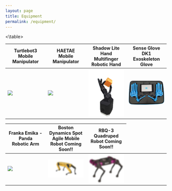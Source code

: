 ```yaml
---
layout: page
title: Equipment
permalink: /equipment/
---
```



<table>
<colgroup>
<col width="25%" />
<col width="25%" />
<col width="25%" />
<col width="25%" />
<thead>
<tr>
<th class="caption" style="text-align:center">Turtlebot3 <br> Mobile Manipulator</th>
<th class="caption" style="text-align:center"> HAETAE <br> Mobile Manipulator</th>
<th class="caption" style="text-align:center">Shadow Lite Hand <br> Multifinger Robotic Hand</th>
<th class="caption" style="text-align:center">Sense Glove DK1 <br> Exoskeleton Glove</th>
</tr>
</thead>

<tbody>
<tr>
<td>
    <a href="/assets/equipment/turtlebot.png" data-lightbox="Turtlebot3+OpenManipulator" >
      <img style="width: 300px" src="/assets/equipment/turtlebot.png">
    </a>
</td>
<td>
    <a href="/assets/equipment/haetae.png" data-lightbox="Summit XL Steel + UR5e mobile manipulator" >
      <img style="width: 300px" src="/assets/equipment/haetae.png">
    </a>
</td>
<td style="text-align:center">
    <a href="/assets/equipment/shadow.png" data-lightbox="Shadow Lite Hand" >
      <img style="width: 300px" src="/assets/equipment/shadow.png">
    </a><br>
</td>
 <td>
    <a href="/assets/equipment/glove.png" data-lightbox="Sense glove dk1" >
      <img style="width: 300px" src="/assets/equipment/glove.png">
    </a>
</td>

</tr>
</tbody>


<\table>
<table>   
<col width="25%" />
<col width="25%" />
<col width="25%" />
<col width="25%" />
</colgroup>
<thead>
<tr>
<th class="caption" style="text-align:center"> Franka Emika - Panda <br> Robotic Arm</th>
<th class="caption" style="text-align:center"> Boston Dynamics Spot <br> Agile Mobile Robot Coming Soon!!</th>
<th class="caption" style="text-align:center"> RBQ-3 <br> Quadruped  Robot Coming Soon!!</th>

</tr>
</thead>

<tbody>
<tr>
<td>
    <a href="/assets/equipment/turtlebot.png" data-lightbox="Franka Emika - Panda" >
      <img style="width: 300px" src="/assets/equipment/panda.jpeg">
    </a>
</td>
<td>
    <a href="/assets/equipment/haetae.png" data-lightbox="Boston Dynamics Spot" >
      <img style="width: 300px" src="/assets/equipment/boston.jpeg">
    </a>
</td>
<td style="text-align:center">
    <a href="/assets/equipment/shadow.png" data-lightbox="RBQ-3 " >
      <img style="width: 300px" src="/assets/equipment/rbq3.jpeg">
    </a><br>
</td>


</tr>
</tbody>
</table>



